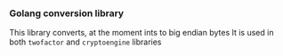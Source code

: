 ### Golang conversion library

This library converts, at the moment ints to big endian bytes
It is used in both `twofactor` and `cryptoengine` libraries 